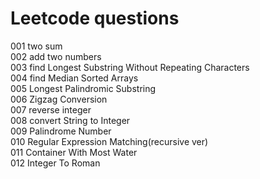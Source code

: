 # Leetcode questions
001 two sum <br/>
002 add two numbers <br/>
003 find Longest Substring Without Repeating Characters<br/>
004 find Median Sorted Arrays<br/>
005 Longest Palindromic Substring<br/>
006 Zigzag Conversion<br/>
007 reverse integer<br/>
008 convert String to Integer<br/>
009 Palindrome Number<br/>
010 Regular Expression Matching(recursive ver)<br/>
011 Container With Most Water<br/>
012 Integer To Roman<br/>
